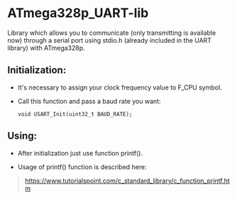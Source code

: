 # ATmega328p_UART-lib
 Library which allows you to communicate (only transmitting is available now) through a serial port using stdio.h (already included in the UART library) with ATmega328p.
 
## Initialization:
- It's necessary to assign your clock frequency value to F_CPU symbol.     
- Call this function and pass a baud rate you want:

      void USART_Init(uint32_t BAUD_RATE);
    
## Using:
- After initialization just use function printf().
   
- Usage of printf() function is described here:
> https://www.tutorialspoint.com/c_standard_library/c_function_printf.htm
